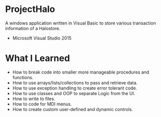 # ProjectHalo

A windows application written in Visual Basic to store various transaction information of a Halostore.

- Microsoft Visual Studio 2015

# What I Learned

- How to break code into smaller more manageable procedures and functions.
- How to use arrays/lists/collections to pass and retrieve data.
- How to use exception handling to create error tolerant code.
- How to use classes and OOP to separate Logic from the UI.
- How to write to files.
- How to code for MDI menus.
- How to create custom user-defined and dynamic controls.
